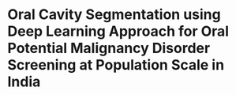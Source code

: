 # Oral Cavity Segmentation using Deep Learning Approach for Oral Potential Malignancy Disorder Screening at Population Scale in India
